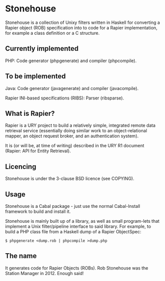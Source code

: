 Stonehouse
==========

Stonehouse is a collection of Unixy filters written in Haskell for
converting a Rapier object (ROB) specification into to code for a
Rapier implementation, for example a class definition or a C
structure.

Currently implemented
---------------------

PHP: Code generator (phpgenerate) and compiler (phpcompile).

To be implemented
-----------------

Java: Code generator (javagenerate) and compiler (javacompile).

Rapier INI-based specifications (RIBS): Parser (ribsparse).

What is Rapier?
---------------

Rapier is a URY project to build a relatively simple, integrated
remote data retrieval service (essentially doing similar work to an
object-relational mapper, an object request broker, and an
authentication system).

It is (or will be, at time of writing) described in the URY R1
document (Rapier: API for Entity Retrieval).

Licencing
---------

Stonehouse is under the 3-clause BSD licence (see COPYING).

Usage
-----

Stonehouse is a Cabal package - just use the normal Cabal-Install
framework to build and install it.

Stonehouse is mainly built up of a library, as well as small
program-lets that implement a Unix filter/pipeline interface to said
library.  For example, to build a PHP class file from a Haskell dump
of a Rapier ObjectSpec:

    $ phpgenerate <dump.rob | phpcompile >dump.php

The name
--------

It generates code for Rapier Objects (ROBs).  Rob Stonehouse was the
Station Manager in 2012.  Enough said!
